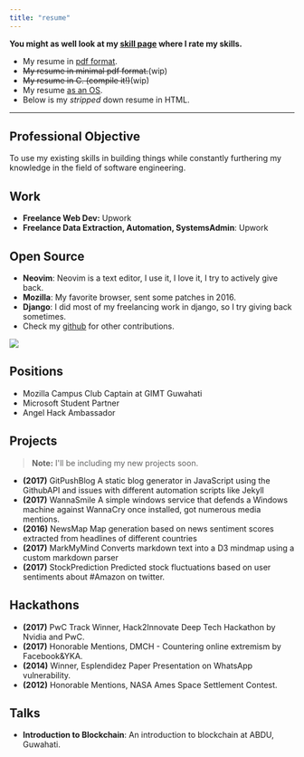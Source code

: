 ```yaml
---
title: "resume"
---
```


**You might as well look at my [skill page](/skills) where I rate my skills.**

- My resume in [pdf format](/resume_hrishikesh_sept2018.pdf).
- ~~My resume in minimal pdf format.~~(wip)
- ~~My resume in C. (compile it!)~~(wip)
- My resume [as an OS](https://github.com/geekodour/johnmayeros).
- Below is my *stripped* down resume in HTML.
-----
## Professional Objective
To use my existing skills in building things while constantly furthering my knowledge in the field of software engineering.
## Work
- **Freelance Web Dev:** Upwork
- **Freelance Data Extraction, Automation, SystemsAdmin**: Upwork

## Open Source
- **Neovim**: Neovim is a text editor, I use it, I love it, I try to actively give back.
- **Mozilla**: My favorite browser, sent some patches in 2016.
- **Django**: I did most of my freelancing work in django, so I try giving back sometimes.
- Check my [github](https://github.com/geekodour) for other contributions.

![](/img/github.png)


## Positions
- Mozilla Campus Club Captain at GIMT Guwahati
- Microsoft Student Partner
- Angel Hack Ambassador

## Projects
> **Note:** I'll be including my new projects soon.

- **(2017)** GitPushBlog A static blog generator in JavaScript using the GithubAPI and issues with different automation scripts like Jekyll
- **(2017)** WannaSmile A simple windows service that defends a Windows machine against WannaCry once installed, got numerous media mentions.
- **(2016)** NewsMap Map generation based on news sentiment scores extracted from headlines of different countries
- **(2017)** MarkMyMind Converts markdown text into a D3 mindmap using a custom markdown parser
- **(2017)** StockPrediction Predicted stock fluctuations based on user sentiments about #Amazon on twitter.
## Hackathons
- **(2017)** PwC Track Winner, Hack2Innovate Deep Tech Hackathon by Nvidia and PwC.
- **(2017)** Honorable Mentions, DMCH - Countering online extremism by Facebook&YKA.
- **(2014)** Winner, Esplendidez Paper Presentation on WhatsApp vulnerability.
- **(2012)** Honorable Mentions, NASA Ames Space Settlement Contest.

## Talks
- **Introduction to Blockchain**: An introduction to blockchain at ABDU, Guwahati.
